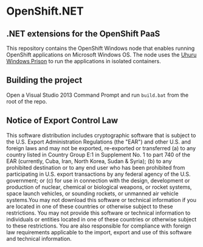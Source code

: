 OpenShift.NET
=============
.NET extensions for the OpenShift PaaS
--------------------------------------

This repository contains the OpenShift Windows node that enables running OpenShift applications on Microsoft Windows OS.
The node uses the [Uhuru Windows Prison](https://github.com/UhuruSoftware/windows-isolation) to run the applications in isolated containers.

Building the project
----------------------

Open a Visual Studio 2013 Command Prompt and run `build.bat` from the root of the repo.

Notice of Export Control Law
----------------------------

This software distribution includes cryptographic software that is subject to the U.S. Export Administration Regulations (the "EAR") and other U.S. and foreign laws and may not be exported, re-exported or transferred (a) to any country listed in Country Group E:1 in Supplement No. 1 to part 740 of the EAR (currently, Cuba, Iran, North Korea, Sudan & Syria); (b) to any prohibited destination or to any end user who has been prohibited from participating in U.S. export transactions by any federal agency of the U.S. government; or (c) for use in connection with the design, development or production of nuclear, chemical or biological weapons, or rocket systems, space launch vehicles, or sounding rockets, or unmanned air vehicle systems.You may not download this software or technical information if you are located in one of these countries or otherwise subject to these restrictions. You may not provide this software or technical information to individuals or entities located in one of these countries or otherwise subject to these restrictions. You are also responsible for compliance with foreign law requirements applicable to the import, export and use of this software and technical information.

